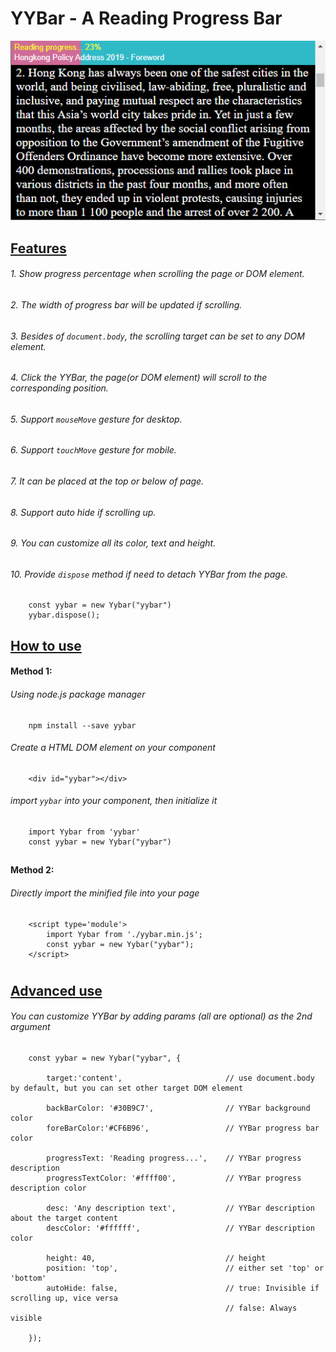 # YYBar - A Reading Progress Bar
 ![YYBar](./images/001.jpg)

## <u>Features</u>
###### 1. Show progress percentage when scrolling the page or DOM element.
###### 2. The width of progress bar will be updated if scrolling.
###### 3. Besides of `document.body`, the scrolling target can be set to any DOM element.
###### 4. Click the YYBar, the page(or DOM element) will scroll to the corresponding position.
###### 5. Support `mouseMove` gesture for desktop.
###### 6. Support `touchMove` gesture for mobile.
###### 7. It can be placed at the top or below of page.
###### 8. Support auto hide if scrolling up.
###### 9. You can customize all its color, text and height.
###### 10. Provide `dispose` method if need to detach YYBar from the page.
``` 
    const yybar = new Yybar("yybar")
    yybar.dispose();
```

## 
## <u>How to use</u>

#### Method 1: 
###### Using node.js package manager
``` 
    npm install --save yybar 
```
###### Create a HTML DOM element on your component
``` 
    <div id="yybar"></div>
```
###### import `yybar` into your component, then initialize it
``` 
    import Yybar from 'yybar'
    const yybar = new Yybar("yybar")
```
## 
#### Method 2: 
###### Directly import the minified file into your page
``` 
    <script type='module'>
        import Yybar from './yybar.min.js';
        const yybar = new Yybar("yybar");
    </script>
```
# 
## <u>Advanced use</u>
###### You can customize YYBar by adding params (all are optional) as the 2nd argument
```
    const yybar = new Yybar("yybar", {

        target:'content',                       // use document.body by default, but you can set other target DOM element 

        backBarColor: '#30B9C7',                // YYBar background color
        foreBarColor:'#CF6B96',                 // YYBar progress bar color

        progressText: 'Reading progress...',    // YYBar progress description
        progressTextColor: '#ffff00',           // YYBar progress description color

        desc: 'Any description text',           // YYBar description about the target content
        descColor: '#ffffff',                   // YYBar description color

        height: 40,                             // height
        position: 'top',                        // either set 'top' or 'bottom'
        autoHide: false,                        // true: Invisible if scrolling up, vice versa
                                                // false: Always visible
        
    });
```
